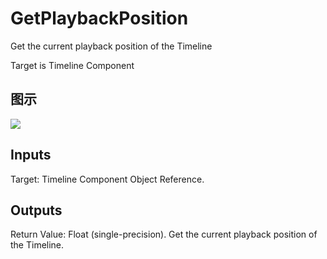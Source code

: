 # GetPlaybackPosition

Get the current playback position of the Timeline

Target is Timeline Component

## 图示

![]($-20221218-18281867.png)

## Inputs

Target: Timeline Component Object Reference.  

## Outputs

Return Value: Float (single-precision). Get the current playback position of the Timeline.

